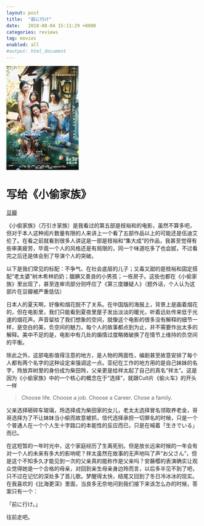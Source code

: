 ```yaml
---
layout: post
title:  "前に行け"
date:   2018-08-04 15:11:29 +0800
categories: reviews
tag: movies
enabled: all
#output: html_document
---
```


![touch](/assets/shoplifters.png)
# 写给《小偷家族》
[豆瓣](https://movie.douban.com/subject/27622447/)


《小偷家族》（万引き家族）是我看过的第五部是枝裕和的电影，虽然不算多吧，但对于本人这种阅片数量有限的人来讲上一个看了五部作品以上的可能还是伍迪艾伦了。在看之前就看到很多人讲这是一部是枝裕和“集大成”的作品，我甚至觉得有些审美疲劳，毕竟一个人的风格还是有局限的，同一个味道吃多了也会腻，不过看完之后还是体会到了导演个人的突破。

以下是我们常见的标配：不争气、在社会底层的儿子；又毒又甜的是枝裕和固定搭配“老太婆”树木希林奶奶；腼腆又善良的小男孩；一栋房子。这些也都在《小偷家族》里出现了，甚至连审讯部分则呼应了《第三度嫌疑人》（题外话，个人认为这部片在豆瓣被严重低估）

日本人的夏天啊，好像和烟花脱不了关系。在中国版的海报上，背景上是画着烟花的，但在电影里，我们只能看到夏夜里屋子发出淡淡的暖光，听着远处传来低于光速的烟花声。声音留给了我们想象的空间，就像这个电影的很多没有解释的细节一样，是空白的美，负空间的魅力。每个人的故事都点到为止，并不需要作出太多的解释。美中不足的是，电影中有几处的煽情过度略微破换了在情节上维持的负空间的平衡。

除此之外，这部电影值得注意的地方，是人物的两面性，编剧甚至故意安排了每个人都有两个名字的这种设定来强调这一点。亚纪在工作的地方用的是自己妹妹的名字，玲放弃树里的身份成为柴田玲，父亲更是给祥太起了自己的真名“祥太”。这是因为《小偷家族》中的一个核心的概念在于“选择”，就跟Cult片《偷火车》的开头一样
>Choose life. Choose a job. Choose a Career. Chose a family.

父亲选择砸碎车玻璃，玲选择成为柴田家的女儿，老太太选择冒名领取养老金，哥哥选择为了不让妹妹当小偷而故意被抓，信代选择承担一切罪名的时候，只是一个个普通人在一个个人生十字路口的本能性的反应而已，只是在喊着「生きでいる」而已。

在这短暂的一年时光中，这个家庭经历了生离死别。但是放长远来时候的一年会有对一个人的未来有多大的影响呢？祥太虽然在故事的无声地叫了声“お父さん”，但是这个不知多久才能见到一次的父亲真的能称作是父亲吗？安藤樱的表演确实让观众觉得她是一个合格的母亲，对回到亲生母亲身边玲而言，以后多半见不到了吧，只不过在记忆的深处多了首儿歌。梦醒得太快，结尾又回到了冬日冷冰冰的现实。在我喜欢的《比海更深》里面，当良多无奈地问到我们接下来该怎么办的时候，答案只有一个：

「前に行け。」

往前走吧。
